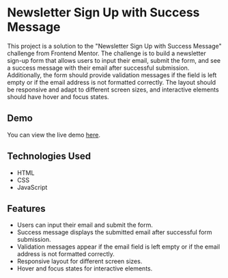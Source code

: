# Newsletter Sign Up with Success Message

This project is a solution to the "Newsletter Sign Up with Success Message" challenge from Frontend Mentor. The challenge is to build a newsletter sign-up form that allows users to input their email, submit the form, and see a success message with their email after successful submission. Additionally, the form should provide validation messages if the field is left empty or if the email address is not formatted correctly. The layout should be responsive and adapt to different screen sizes, and interactive elements should have hover and focus states.

## Demo

You can view the live demo [here](https://matbac85.github.io/newsletter-sign-up-with-success-message/).

## Technologies Used

- HTML
- CSS
- JavaScript

## Features

- Users can input their email and submit the form.
- Success message displays the submitted email after successful form submission.
- Validation messages appear if the email field is left empty or if the email address is not formatted correctly.
- Responsive layout for different screen sizes.
- Hover and focus states for interactive elements.
